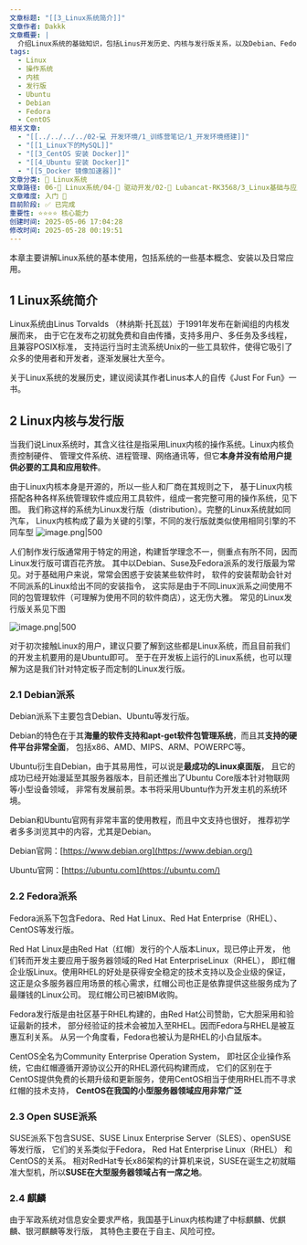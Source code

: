 ```yaml
---
文章标题: "[[3_Linux系统简介]]"
文章作者: Dakkk
文章概要: |
  介绍Linux系统的基础知识，包括Linus开发历史、内核与发行版关系，以及Debian、Fedora、SUSE等主要派系特点和应用场景
tags:
  - Linux
  - 操作系统
  - 内核
  - 发行版
  - Ubuntu
  - Debian
  - Fedora
  - CentOS
相关文章:
  - "[[../../../../02-💻 开发环境/1_训练营笔记/1_开发环境搭建]]"
  - "[[1_Linux下的MySQL]]"
  - "[[3_CentOS 安装 Docker]]"
  - "[[4_Ubuntu 安装 Docker]]"
  - "[[5_Docker 镜像加速器]]"
文章分类: 🐧 Linux系统
文章路径: 06-🐧 Linux系统/04-🔌 驱动开发/02-💾 Lubancat-RK3568/3_Linux基础与应用开发实战/1_Linux系统/3_Linux系统简介.md
文章难度: 入门 🌱
目前阶段: ✅ 已完成
重要性: ⭐⭐⭐⭐ 核心能力
创建时间: 2025-05-06 17:04:28
修改时间: 2025-05-28 00:19:51
---
```


本章主要讲解Linux系统的基本使用，包括系统的一些基本概念、安装以及日常应用。
## 1 Linux系统简介

Linux系统由Linus Torvalds （林纳斯·托瓦兹）于1991年发布在新闻组的内核发展而来， 由于它在发布之初就免费和自由传播，支持多用户、多任务及多线程，且兼容POSIX标准， 支持运行当时主流系统Unix的一些工具软件，使得它吸引了众多的使用者和开发者，逐渐发展壮大至今。

关于Linux系统的发展历史，建议阅读其作者Linus本人的自传《Just For Fun》一书。
## 2 Linux内核与发行版

当我们说Linux系统时，其含义往往是指采用Linux内核的操作系统。Linux内核负责控制硬件、 管理文件系统、进程管理、网络通讯等，但它**本身并没有给用户提供必要的工具和应用软件**。

由于Linux内核本身是开源的，所以一些人和厂商在其规则之下， 基于Linux内核搭配各种各样系统管理软件或应用工具软件，组成一套完整可用的操作系统，见下图。 我们称这样的系统为Linux发行版（distribution）。完整的Linux系统就如同汽车， Linux内核构成了最为关键的引擎，不同的发行版就类似使用相同引擎的不同车型
![image.png|500](https://my-obsidian-image.oss-cn-guangzhou.aliyuncs.com/2025/05/d30b035cd28a39fd6e3e0a059a837749.png)

人们制作发行版通常用于特定的用途，构建哲学理念不一，侧重点有所不同，因而Linux发行版可谓百花齐放。 其中以Debian、Suse及Fedora派系的发行版最为常见。对于基础用户来说，常常会困惑于安装某些软件时， 软件的安装帮助会针对不同派系的Linux给出不同的安装指令， 这实际是由于不同Linux派系之间使用不同的包管理软件（可理解为使用不同的软件商店），这无伤大雅。 常见的Linux发行版关系见下图

![image.png|500](https://my-obsidian-image.oss-cn-guangzhou.aliyuncs.com/2025/05/4bb945b7ebbbc886d94a97190de2ca73.png)

对于初次接触Linux的用户，建议只要了解到这些都是Linux系统，而且目前我们的开发主机要用的是Ubuntu即可。 至于在开发板上运行的Linux系统，也可以理解为这是我们针对特定板子而定制的Linux发行版。
### 2.1 Debian派系

Debian派系下主要包含Debian、Ubuntu等发行版。

Debian的特色在于其**海量的软件支持和apt-get软件包管理系统**，而且其**支持的硬件平台非常全面**， 包括x86、AMD、MIPS、ARM、POWERPC等。

Ubuntu衍生自Debian，由于其易用性，可以说是**最成功的Linux桌面版**， 且它的成功已经开始漫延至其服务器版本，目前还推出了Ubuntu Core版本针对物联网等小型设备领域， 非常有发展前景。本书将采用Ubuntu作为开发主机的系统环境。

Debian和Ubuntu官网有非常丰富的使用教程，而且中文支持也很好， 推荐初学者多多浏览其中的内容，尤其是Debian。

Debian官网：[https://www.debian.org](https://www.debian.org/)

Ubuntu官网：[https://ubuntu.com](https://ubuntu.com/)
### 2.2 Fedora派系

Fedora派系下包含Fedora、Red Hat Linux、Red Hat Enterprise（RHEL）、CentOS等发行版。

Red Hat Linux是由Red Hat（红帽）发行的个人版本Linux，现已停止开发， 他们转而开发主要应用于服务器领域的Red Hat EnterpriseLinux（RHEL）， 即红帽企业版Linux。使用RHEL的好处是获得安全稳定的技术支持以及企业级的保证， 这正是众多服务器应用场景的核心需求，红帽公司也正是依靠提供这些服务成为了最赚钱的Linux公司。 现红帽公司已被IBM收购。

Fedora发行版是由社区基于RHEL构建的，由Red Hat公司赞助，它大胆采用和验证最新的技术， 部分经验证的技术会被加入至RHEL。因而Fedora与RHEL是被互惠互利关系。 从另一个角度看，Fedora也被认为是RHEL的小白鼠版本。

CentOS全名为Community Enterprise Operation System， 即社区企业操作系统，它由红帽遵循开源协议公开的RHEL源代码构建而成， 它们的区别在于CentOS提供免费的长期升级和更新服务，使用CentOS相当于使用RHEL而不寻求红帽的技术支持， **CentOS在我国的小型服务器领域应用非常广泛**
### 2.3 Open SUSE派系

SUSE派系下包含SUSE、SUSE Linux Enterprise Server（SLES）、openSUSE等发行版， 它们的关系类似于Fedora， Red Hat Enterprise Linux（RHEL） 和CentOS的关系。 相对RedHat专长x86架构的计算机来说，SUSE在诞生之初就瞄准大型机，所以**SUSE在大型服务器领域占有一席之地**。
### 2.4 麒麟

由于军政系统对信息安全要求严格，我国基于Linux内核构建了中标麒麟、优麒麟、银河麒麟等发行版， 其特色主要在于自主、风险可控。